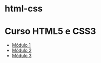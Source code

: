 # html-css
<html lang="pt-BR">
<body>
  <h1>Curso HTML5 e CSS3</h1>
  <ul>
    <li><a href="html-css/Módulo 1/aulas/ex001">Módulo 1</a></li>
    <li><a href="modulo02/index.html">Módulo 2</a></li>
    <li><a href="modulo03/index.html">Módulo 3</a></li>
  </ul>
</body>
</html>

